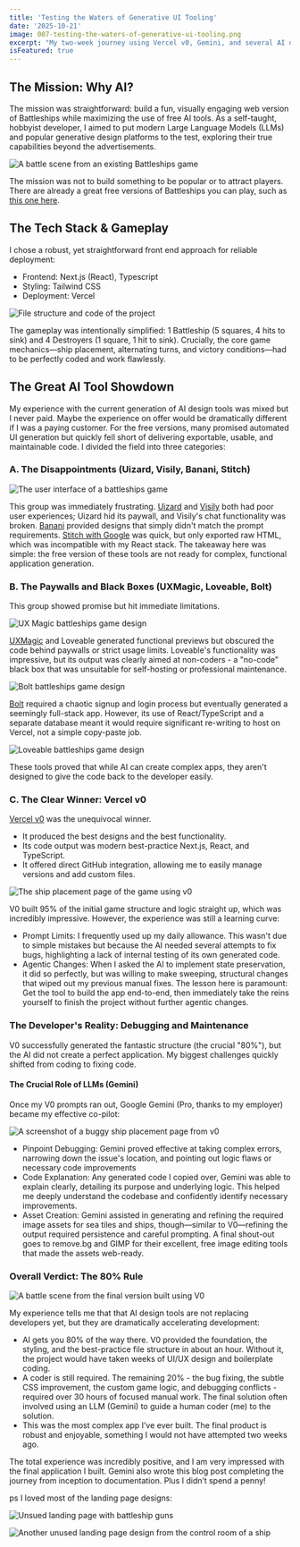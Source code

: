 ```yaml
---
title: 'Testing the Waters of Generative UI Tooling'
date: '2025-10-21'
image: 007-testing-the-waters-of-generative-ui-tooling.png
excerpt: "My two-week journey using Vercel v0, Gemini, and several AI design tools to create a functional Next.js game — and why coders aren't obsolete yet."
isFeatured: true
---
```


## The Mission: Why AI?

The mission was straightforward: build a fun, visually engaging web version of Battleships while maximizing the use of free AI tools. As a self-taught, hobbyist developer, I aimed to put modern Large Language Models (LLMs) and popular generative design platforms to the test, exploring their true capabilities beyond the advertisements.

![A battle scene from an existing Battleships game](battleships-online-existing-game.png)

The mission was not to build something to be popular or to attract players. There are already a great free versions of Battleships you can play, such as [this one here](https://www.calculators.org/games/battleship/). 

## The Tech Stack & Gameplay

I chose a robust, yet straightforward front end approach for reliable deployment:

- Frontend: Next.js (React), Typescript
- Styling: Tailwind CSS 
- Deployment: Vercel

![File structure and code of the project](v0-code-screenshot.png)

The gameplay was intentionally simplified: 1 Battleship (5 squares, 4 hits to sink) and 4 Destroyers (1 square, 1 hit to sink). Crucially, the core game mechanics—ship placement, alternating turns, and victory conditions—had to be perfectly coded and work flawlessly.

## The Great AI Tool Showdown

My experience with the current generation of AI design tools was mixed but I never paid. Maybe the experience on offer would be dramatically different if I was a paying customer. For the free versions, many promised automated UI generation but quickly fell short of delivering exportable, usable, and maintainable code. I divided the field into three categories:

### A. The Disappointments (Uizard, Visily, Banani, Stitch)

![The user interface of a battleships game](unknown-game-ui.jpeg)

This group was immediately frustrating. [Uizard](https://uizard.io/) and [Visily](https://www.visily.ai/) both had poor user experiences; Uizard hid its paywall, and Visily's chat functionality was broken. [Banani](https://www.banani.co/) provided designs that simply didn't match the prompt requirements. [Stitch with Google](https://stitch.withgoogle.com/) was quick, but only exported raw HTML, which was incompatible with my React stack. The takeaway here was simple: the free version of these tools are not ready for complex, functional application generation.

### B. The Paywalls and Black Boxes (UXMagic, Loveable, Bolt)

This group showed promise but hit immediate limitations.

![UX Magic battleships game design](uxmagic-designs.png)

[UXMagic](https://uxmagic.ai/) and Loveable generated functional previews but obscured the code behind paywalls or strict usage limits. Loveable's functionality was impressive, but its output was clearly aimed at non-coders - a "no-code" black box that was unsuitable for self-hosting or professional maintenance.

![Bolt battleships game design](bolt-design.png)

[Bolt](https://bolt.new/) required a chaotic signup and login process but eventually generated a seemingly full-stack app. However, its use of React/TypeScript and a separate database meant it would require significant re-writing to host on Vercel, not a simple copy-paste job.

![Loveable battleships game design](loveble-designs.png)

These tools proved that while AI can create complex apps, they aren't designed to give the code back to the developer easily.

### C. The Clear Winner: Vercel v0

[Vercel v0](https://v0.app/) was the unequivocal winner.

- It produced the best designs and the best functionality.
- Its code output was modern best-practice Next.js, React, and TypeScript.
- It offered direct GitHub integration, allowing me to easily manage versions and add custom files.

![The ship placement page of the game using v0](v0-bug-1.png)

V0 built 95% of the initial game structure and logic straight up, which was incredibly impressive. However, the experience was still a learning curve:

- Prompt Limits: I frequently used up my daily allowance. This wasn't due to simple mistakes but because the AI needed several attempts to fix bugs, highlighting a lack of internal testing of its own generated code.
- Agentic Changes: When I asked the AI to implement state preservation, it did so perfectly, but was willing to make sweeping, structural changes that wiped out my previous manual fixes. The lesson here is paramount: Get the tool to build the app end-to-end, then immediately take the reins yourself to finish the project without further agentic changes.

### The Developer's Reality: Debugging and Maintenance

V0 successfully generated the fantastic structure (the crucial "80%"), but the AI did not create a perfect application. My biggest challenges quickly shifted from coding to fixing code.

#### The Crucial Role of LLMs (Gemini)

Once my V0 prompts ran out, Google Gemini (Pro, thanks to my employer) became my effective co-pilot:

![A screenshot of a buggy ship placement page from v0](v0-bug-2.png)

- Pinpoint Debugging: Gemini proved effective at taking complex errors, narrowing down the issue's location, and pointing out logic flaws or necessary code improvements
- Code Explanation: Any generated code I copied over, Gemini was able to explain clearly, detailing its purpose and underlying logic. This helped me deeply understand the codebase and confidently identify necessary improvements.
- Asset Creation: Gemini assisted in generating and refining the required image assets for sea tiles and ships, though—similar to V0—refining the output required persistence and careful prompting. A final shout-out goes to remove.bg and GIMP for their excellent, free image editing tools that made the assets web-ready.

### Overall Verdict: The 80% Rule

![A battle scene from the final version built using V0](v0-battle-scene.png)

My experience tells me that that AI design tools are not replacing developers yet, but they are dramatically accelerating development:

- AI gets you 80% of the way there. V0 provided the foundation, the styling, and the best-practice file structure in about an hour. Without it, the project would have taken weeks of UI/UX design and boilerplate coding.
- A coder is still required. The remaining 20% - the bug fixing, the subtle CSS improvement, the custom game logic, and debugging conflicts - required over 30 hours of focused manual work. The final solution often involved using an LLM (Gemini) to guide a human coder (me) to the solution.
- This was the most complex app I’ve ever built. The final product is robust and enjoyable, something I would not have attempted two weeks ago.

The total experience was incredibly positive, and I am very impressed with the final application I built. Gemini also wrote this blog post completing the journey from inception to documentation. Plus I didn’t spend a penny! 

ps I loved most of the landing page designs:

![Unsued landing page with battleship guns](unused-landing-page-1.png) 

![Another unused landing page design from the control room of a ship](unused-landing-page-1.png) 

